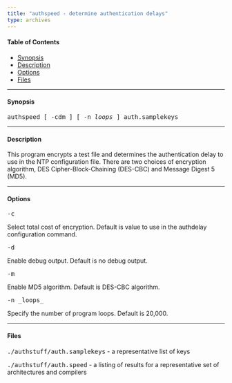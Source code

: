```yaml
---
title: "authspeed - determine authentication delays"
type: archives
---
```


#### Table of Contents

*   [Synopsis](/archives/3-5.93e/authspeed/#synopsis)
*   [Description](/archives/3-5.93e/authspeed/#description)
*   [Options](/archives/3-5.93e/authspeed/#options)
*   [Files](/archives/3-5.93e/authspeed/#files)

* * *

#### Synopsis

<tt>authspeed [ -cdm ] [ -n _loops_ ] auth.samplekeys</tt>

* * *

#### Description

This program encrypts a test file and determines the authentication delay to use in the NTP configuration file. There are two choices of encryption algorithm, DES Cipher-Block-Chaining (DES-CBC) and Message Digest 5 (MD5).

* * *

#### Options

<dt><tt>-c</tt></dt>

Select total cost of encryption. Default is value to use in the authdelay configuration command.

<dt><tt>-d</tt></dt>

Enable debug output. Default is no debug output.

<dt><tt>-m</tt></dt>

Enable MD5 algorithm. Default is DES-CBC algorithm.

<dt><tt>-n _loops_</tt></dt>

Specify the number of program loops. Default is 20,000.

* * *

#### Files

<tt>./authstuff/auth.samplekeys</tt> - a representative list of keys

<tt>./authstuff/auth.speed</tt> - a listing of results for a representative set of architectures and compilers